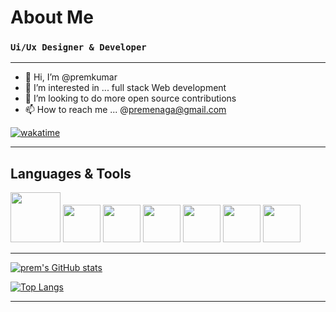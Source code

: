 # About Me
### `Ui/Ux Designer & Developer `

- ---
- 👋 Hi, I’m @premkumar
- 👀 I’m interested in ... full stack Web development 
- 💞️ I’m looking to do more open source contributions
- 📫 How to reach me ...  @premenaga@gmail.com

[![wakatime](https://wakatime.com/badge/user/e0fbdffd-b30e-47b9-aba0-8f72b8d78595.svg)](https://wakatime.com/@e0fbdffd-b30e-47b9-aba0-8f72b8d78595)
- ---
<div><h2>Languages & Tools</h2>
<img widht="80px" height="80px" src ="https://img.icons8.com/color/344/javascript--v1.png" />
 <img widht="60px" height="60px" src ="https://cdn.iconscout.com/icon/free/png-256/react-1-282599.png" />
   <img widht="60px" height="60px" src ="https://pics.freeicons.io/uploads/icons/png/9114856761551941711-512.png" />
    <img widht="60px" height="60px" src ="https://brandslogos.com/wp-content/uploads/images/large/figma-logo.png" />
 <img widht="140px" height="60px" src ="https://seeklogo.com/images/T/tailwind-css-logo-5AD4175897-seeklogo.com.png" />
  <img widht="140px" height="60px" src ="https://d33wubrfki0l68.cloudfront.net/7a197cfe44548cc1a3f581152af70a3051e11671/78df8/img/babel.svg" />
  <img widht="140px" height="60px" src ="https://cdn.icon-icons.com/icons2/2415/PNG/512/typescript_original_logo_icon_146317.png" />
 </div>
 
- ---

[![prem's GitHub stats](https://github-readme-stats.vercel.app/api?username=premshetty&count_private=true&show_icons=true&theme=dark)]('https://premshetty.github.io/Portfolio/')

[![Top Langs](https://github-readme-stats.vercel.app/api/top-langs/?username=premshetty&theme=tokyonight)]('https://premshetty.github.io/ttraveller/') 
- ---

<!---
premshetty/premshetty is a ✨ special ✨ repository because its `README.md` (this file) appears on your GitHub profile.
You can click the Preview link to take a look at your changes.
--->
